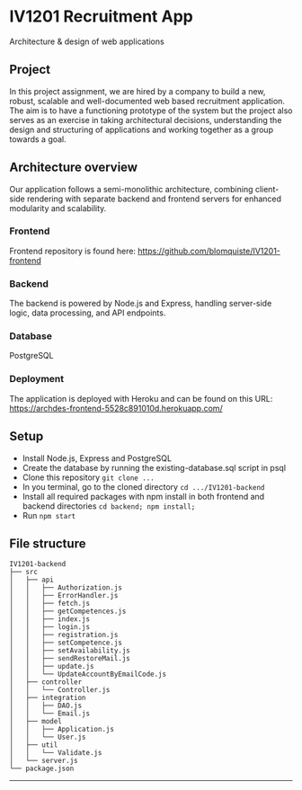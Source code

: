 # IV1201 Recruitment App
Architecture &amp; design of web applications

## Project
In this project assignment, we are hired by a company to build a new, robust, scalable and well-documented web based recruitment application.
The aim is to have a functioning prototype of the system but the project also serves as an exercise in taking architectural decisions, understanding the design and structuring of applications and working together as a group towards a goal.

## Architecture overview
Our application follows a semi-monolithic architecture, combining client-side rendering with separate backend and frontend servers for enhanced modularity and scalability.
### Frontend
Frontend repository is found here: https://github.com/blomquiste/IV1201-frontend
### Backend
The backend is powered by Node.js and Express, handling server-side logic, data processing, and API endpoints.
### Database
PostgreSQL
### Deployment
The application is deployed with Heroku and can be found on this URL: https://archdes-frontend-5528c891010d.herokuapp.com/

## Setup
* Install Node.js, Express and PostgreSQL
* Create the database by running the existing-database.sql script in psql
* Clone this repository ```git clone ...```
* In you terminal, go to the cloned directory ```cd .../IV1201-backend```
* Install all required packages with npm install in both frontend and backend directories ```cd backend; npm install; ```
* Run ```npm start```

## File structure
```
IV1201-backend
├── src
│   ├── api
│   │   ├── Authorization.js
│   │   ├── ErrorHandler.js
│   │   ├── fetch.js
│   │   ├── getCompetences.js
│   │   ├── index.js
│   │   ├── login.js
│   │   ├── registration.js
│   │   ├── setCompetence.js
│   │   ├── setAvailability.js
│   │   ├── sendRestoreMail.js
│   │   ├── update.js
│   │   └── UpdateAccountByEmailCode.js
│   ├── controller
│   │   └── Controller.js
│   ├── integration
│   │   ├── DAO.js
│   │   └── Email.js
│   ├── model
│   │   ├── Application.js
│   │   └── User.js
│   ├── util
│   │   └── Validate.js
│   └── server.js
└── package.json
```

________________________________________
